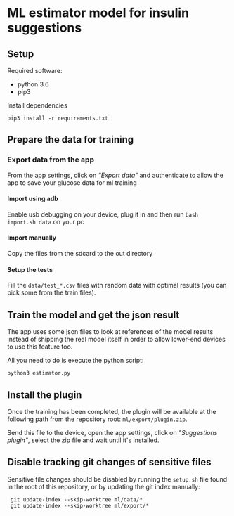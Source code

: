 # ML estimator model for insulin suggestions

## Setup

Required software:

* python 3.6
* pip3

Install dependencies

`pip3 install -r requirements.txt`

## Prepare the data for training

### Export data from the app

From the app settings, click on _"Export data"_ and authenticate to allow
the app to save your glucose data for ml training

#### Import using adb

Enable usb debugging on your device, plug it in and then run
`bash import.sh data` on your pc

#### Import manually

Copy the files from the sdcard to the out directory

#### Setup the tests

Fill the `data/test_*.csv` files with random data with optimal results
(you can pick some from the train files).

## Train the model and get the json result

The app uses some json files to look at references of the model results instead
of shipping the real model itself in order to allow lower-end devices to use this feature too.

All you need to do is execute the python script:

`python3 estimator.py`

## Install the plugin

Once the training has been completed, the plugin
will be available at the following path from the repository
root: `ml/export/plugin.zip`.

Send this file to the device, open the app settings, click on
_"Suggestions plugin"_, select the zip file and wait until it's
installed. 

## Disable tracking git changes of sensitive files

Sensitive file changes should be disabled by running the
`setup.sh` file found in the root of this repository, or
by updating the git index manually:

```
 git update-index --skip-worktree ml/data/*
 git update-index --skip-worktree ml/export/*
```